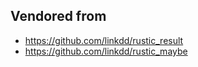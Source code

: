 ## Vendored from

- https://github.com/linkdd/rustic_result
- https://github.com/linkdd/rustic_maybe

